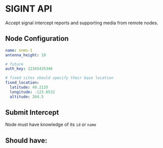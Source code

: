 # SIGINT API

Accept signal intercept reports and supporting media from remote nodes.


## Node Configuration

```yaml
name: nnmo-1
antenna_height: 10

# future
auth_key: 12345435346

# fixed sites should specify their base location
fixed_location:
  latitude: 49.2135
  longitude: -123.6532
  altitude: 264.5

```

## Submit Intercept

Node must have knowledge of its `id` or `name`

Should have:
-

```


```